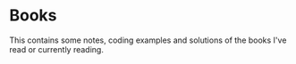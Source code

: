 # Books
This contains some notes, coding examples and solutions of the books I've read or currently reading.
